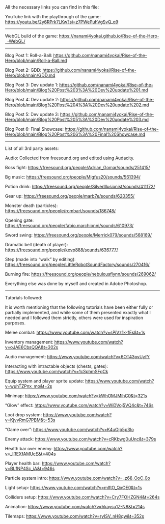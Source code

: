 All the necessary links you can find in this file:

YouTube link with the playthrough of the game: https://youtu.be/2y6RPrk7LKw?si=z7PWePuhVgSvQ_q9

--------------------------------------------------------------------------------------

WebGL build of the game: https://nanami4yokai.github.io/Rise-of-the-Hero-_-WebGL/

--------------------------------------------------------------------------------------

Blog Post 1: Roll-a-Ball: https://github.com/nanami4yokai/Rise-of-the-Hero/blob/main/Roll-a-Ball.md

Blog Post 2: GDD: https://github.com/nanami4yokai/Rise-of-the-Hero/blob/main/GDD.md

Blog Post 3: Dev update 1: https://github.com/nanami4yokai/Rise-of-the-Hero/blob/main/Blog%20Post%203%3A%20Dev%20update%201.md

Blog Post 4: Dev update 2: https://github.com/nanami4yokai/Rise-of-the-Hero/blob/main/Blog%20Post%204%3A%20Dev%20update%202.md

Blog Post 5: Dev update 3: https://github.com/nanami4yokai/Rise-of-the-Hero/blob/main/Blog%20Post%205%3A%20Dev%20update%203.md

Blog Post 6: Final Showcase: https://github.com/nanami4yokai/Rise-of-the-Hero/blob/main/Blog%20Post%206%3A%20Final%20Showcase.md

--------------------------------------------------------------------------------------

List of all 3rd party assets:

Audio:
Collected from freesound.org and edited using Audacity.

Boss fight: https://freesound.org/people/Adrian_Gomar/sounds/251415/

Bg music: https://freesound.org/people/Migfus20/sounds/561394/

Potion drink: https://freesound.org/people/SilverIllusionist/sounds/411172/

Gear up: https://freesound.org/people/marb7e/sounds/620355/

Monster death (particles): https://freesound.org/people/rombart/sounds/186748/

Opening gate: https://freesound.org/people/fabio.marchionni/sounds/610973/

Sword swing: https://freesound.org/people/Merrick079/sounds/568169/

Dramatic bell (death of player): https://freesound.org/people/kevp888/sounds/636777/

Step (made into “walk” by editing): https://freesound.org/people/LittleRobotSoundFactory/sounds/270416/

Burning fire: https://freesound.org/people/nebulousflynn/sounds/269062/


Everything else was done by myself and created in Adobe Photoshop. 

--------------------------------------------------------------------------------------

Tutorials followed:

It is worth mentioning that the following tutorials have been either fully or partially implemented, and while some of them presented exactly what I needed and I followed them strictly, others were used for inspiration purposes. 

Melee combat: https://www.youtube.com/watch?v=sPiVz1k-fEs&t=1s

Inventory management: https://www.youtube.com/watch?v=oJAE6CbsQQA&t=302s

Audio management: https://www.youtube.com/watch?v=6OT43pvUyfY

Interacting with intractable objects (chests, gates): https://www.youtube.com/watch?v=1cSphmSFgCk

Equip system and player sprite update: https://www.youtube.com/watch?v=wuhTZPnx_mo&t=2s

Minimap: https://www.youtube.com/watch?v=kWhOMJMihC0&t=321s

“Glow” effect: https://www.youtube.com/watch?v=WiDVoj5VQ4c&t=746s

Loot drop system: https://www.youtube.com/watch?v=KjvvRmG7PBM&t=53s

“Game over”: https://www.youtube.com/watch?v=K4uOjb5p3Io

Enemy attack: https://www.youtube.com/watch?v=cRKbwg0uUnc&t=379s

Health bar over enemy: https://www.youtube.com/watch?v=_lREXfAMUcE&t=404s

Player health bar: https://www.youtube.com/watch?v=BLfNP4Sc_iA&t=946s

Particle system intro: https://www.youtube.com/watch?v=_z68_OoC_0o

Light setup: https://www.youtube.com/watch?v=mIftO_QxOE0&t=1s

Colliders setup: https://www.youtube.com/watch?v=Cry7FOHZGN4&t=264s

Animation: https://www.youtube.com/watch?v=hkaysu1Z-N8&t=214s

Tilemaps: https://www.youtube.com/watch?v=ryISV_nH8qw&t=352s
